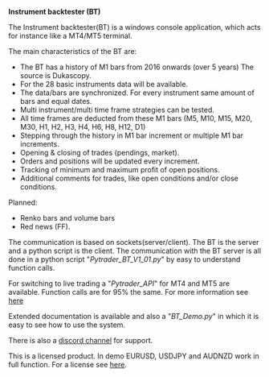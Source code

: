 

**Instrument backtester (BT)**

The Instrument backtester(BT) is a windows console application, which acts for instance like a MT4/MT5 terminal.

The main characteristics of the BT are:

 - The BT has a history of M1 bars from 2016 onwards (over 5 years) The source is Dukascopy.
 - For the 28 basic instruments data will be available.
 - The data/bars are synchronized. For every instrument same amount of bars and equal dates.
 - Multi instrument/multi time frame strategies can be tested.
 - All time frames are deducted from these M1 bars (M5, M10, M15, M20, M30, H1, H2, H3, H4, H6, H8, H12, D1)
 - Stepping through the history in M1 bar increment or multiple M1 bar increments.
 - Opening & closing of trades (pendings, market).
 - Orders and positions will be updated every increment.
 - Tracking of minimum and maximum profit of open positions.
 - Additional comments for trades, like open conditions and/or close conditions.

Planned:
 - Renko bars and volume bars
 - Red news (FF).


The communication is based on sockets(server/client). The BT is the server and a python script is the client.
The communication with the BT server is all done in a python script "*Pytrader_BT_V1_01.py*" by easy to understand function calls.

For switching to live trading a "*Pytrader_API*" for MT4 and MT5 are available. Function calls are for 95% the same.
For more information see [here](https://github.com/TheSnowGuru/PyTrader-python-mt4-mt5-trading-api-connector-drag-n-drop)

Extended documentation is available and also a "*BT_Demo.py*" in which it is easy to see how to use the system.

There is also a [discord channel](https://discord.gg/zWaBpz3S) for support.

This is a licensed product. In demo EURUSD, USDJPY and AUDNZD work in full function. For a license see [here](https://www.mql5.com/en/market/product/70885?source=Site+Market+MT4+Indicator+Search+Rating005%3aMT4+instrument).
